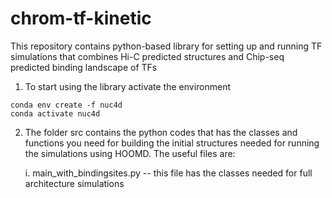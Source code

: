 # chrom-tf-kinetic

This repository contains python-based library for setting up and running TF simulations that combines Hi-C predicted structures and Chip-seq predicted binding landscape of TFs


1. To start using the library activate the environment

```
conda env create -f nuc4d
conda activate nuc4d
```

2. The folder src contains the python codes that has the classes and functions you need for building the initial structures needed for running the simulations using HOOMD. The useful files are:

	i. main_with_bindingsites.py -- this file has the classes needed for full architecture simulations 
